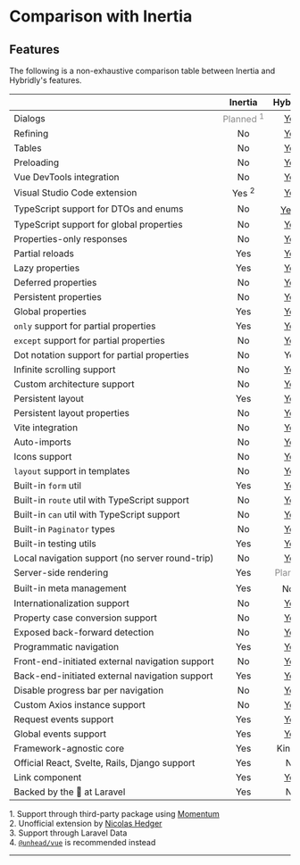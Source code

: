 # Comparison with Inertia

## Features

The following is a non-exhaustive comparison table between Inertia and Hybridly's features.

|                                                 |                      Inertia                      |                          Hybridly                          |
| ----------------------------------------------- | :-----------------------------------------------: | :--------------------------------------------------------: |
| Dialogs                                         | <span class="planned">Planned <sup>1</sup></span> |                 [Yes](../guide/dialogs.md)                 |
| Refining                                        |            <span class="no">No</span>             |                [Yes](../guide/refining.md)                 |
| Tables                                          |            <span class="no">No</span>             |                 [Yes](../guide/tables.md)                  |
| Preloading                                      |            <span class="no">No</span>             |     [Yes](../guide/navigation.md#preloading-requests)      |
| Vue DevTools integration                        |            <span class="no">No</span>             |                    [Yes](./devtools.md)                    |
| Visual Studio Code extension                    |                 Yes <sup>2</sup>                  |               [Yes](./visual-studio-code.md)               |
| TypeScript support for DTOs and enums           |            <span class="no">No</span>             |         [Yes <sup>3</sup>](../guide/typescript.md)         |
| TypeScript support for global properties        |            <span class="no">No</span>             |      [Yes](./global-properties.md#typescript-support)      |
| Properties-only responses                       |            <span class="no">No</span>             |      [Yes](../guide/responses.md#updating-properties)      |
| Partial reloads                                 |                        Yes                        |             [Yes](../guide/partial-reloads.md)             |
| Lazy properties                                 |                        Yes                        | [Yes](../guide/partial-reloads.md#partial-only-properties) |
| Deferred properties                             |            <span class="no">No</span>             |   [Yes](../guide/partial-reloads.md#deferred-properties)   |
| Persistent properties                           |            <span class="no">No</span>             |             [Yes](./persistent-properties.md)              |
| Global properties                               |                        Yes                        |            [Yes](../guide/global-properties.md)            |
| `only` support for partial properties           |                        Yes                        |            [Yes](../api/router/options.md#only)            |
| `except` support for partial properties         |            <span class="no">No</span>             |           [Yes](../api/router/options.md#except)           |
| Dot notation support for partial properties     |            <span class="no">No</span>             |                            Yes                             |
| Infinite scrolling support                      |            <span class="no">No</span>             |        [Yes](../api/router/options.md#preserveurl)         |
| Custom architecture support                     |            <span class="no">No</span>             |              [Yes](../guide/architecture.md)               |
| Persistent layout                               |                        Yes                        |       [Yes](views-and-layouts.md#persistent-layouts)       |
| Persistent layout properties                    |            <span class="no">No</span>             |  [Yes](views-and-layouts.md#persistent-layout-properties)  |
| Vite integration                                |            <span class="no">No</span>             |              [Yes](../configuration/vite.md)               |
| Auto-imports                                    |            <span class="no">No</span>             |        [Yes](../configuration/vite.md#auto-imports)        |
| Icons support                                   |            <span class="no">No</span>             |           [Yes](../configuration/vite.md#icons)            |
| `layout` support in templates                   |            <span class="no">No</span>             |                [Yes](views-and-layouts.md)                 |
| Built-in `form` util                            |                        Yes                        |              [Yes](../api/utils/use-form.md)               |
| Built-in `route` util with TypeScript support   |            <span class="no">No</span>             |                [Yes](../api/utils/route.md)                |
| Built-in `can` util with TypeScript support     |            <span class="no">No</span>             |                 [Yes](../api/utils/can.md)                 |
| Built-in `Paginator` types                      |            <span class="no">No</span>             |               [Yes](./responses.md#overview)               |
| Built-in testing utils                          |                        Yes                        |              [Yes](../api/laravel/testing.md)              |
| Local navigation support (no server round-trip) |            <span class="no">No</span>             |            [Yes](../api/router/utils.md#local)             |
| Server-side rendering                           |                        Yes                        | <span class="planned" title="at some point">Planned</span> |
| Built-in meta management                        |                        Yes                        |          <span class="no">No <sup>4</sup></span>           |
| Internationalization support                    |            <span class="no">No</span>             |                  [Yes](../guide/i18n.md)                   |
| Property case conversion support                |            <span class="no">No</span>             |             [Yes](../guide/case-conversion.md)             |
| Exposed back-forward detection                  |            <span class="no">No</span>             |          [Yes](../api/utils/use-back-forward.md)           |
| Programmatic navigation                         |                        Yes                        |       [Yes](../guide/navigation.md#programmatically)       |
| Front-end-initiated external navigation support |            <span class="no">No</span>             |           [Yes](../api/router/utils.md#external)           |
| Back-end-initiated external navigation support  |                        Yes                        |     [Yes](../api/laravel/functions.md#to_external_url)     |
| Disable progress bar per navigation             |            <span class="no">No</span>             |          [Yes](../api/router/options.md#progress)          |
| Custom Axios instance support                   |            <span class="no">No</span>             |      [Yes](../api/utils/initialize-hybridly.md#axios)      |
| Request events support                          |                        Yes                        |           [Yes](../api/router/options.md#hooks)            |
| Global events support                           |                        Yes                        |                  [Yes](../guide/hooks.md)                  |
| Framework-agnostic core                         |                        Yes                        |                          Kind of                           |
| Official React, Svelte, Rails, Django support   |                        Yes                        |                 <span class="no">No</span>                 |
| Link component                                  |                        Yes                        |          [Yes](../api/components/router-link.md)           |
| Backed by the 🐐 at Laravel                      |                        Yes                        |                 <span class="no">No</span>                 |

<div class="opacity-80">
  1. Support through third-party package using <a href="https://github.com/lepikhinb/momentum-modal">Momentum</a> <br />
  2. Unofficial extension by <a href="https://twitter.com/nicolashedger">Nicolas Hedger</a> <br />
  3. Support through Laravel Data <br />
  4. <a href="https://unhead.unjs.io/"><code>@unhead/vue</code></a> is recommended instead <br />
</div>

<style>
table a {
  @apply underline decoration-dashed decoration-offset-4;
}

.no {
  @apply font-medium dark:text-red-400/50 text-red-700/50;
}

.planned {
  opacity: .5;
}

tbody > tr > td {
  width: 100%;
  white-space: nowrap;
}
</style>
****
